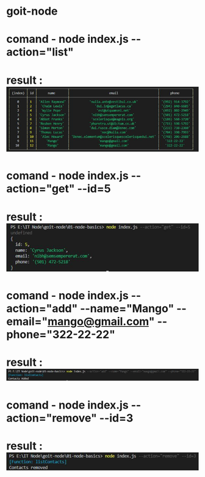 # goit-node

# comand - node index.js --action="list"
# result : ![alt text](./img/1.png)

# comand - node index.js --action="get" --id=5
# result : ![alt text](./img/2.png)

# comand - node index.js --action="add" --name="Mango" --email="mango@gmail.com" --phone="322-22-22"
# result : ![alt text](./img/3.png)

# comand - node index.js --action="remove" --id=3
# result : ![alt text](./img/4.png)
 
 

